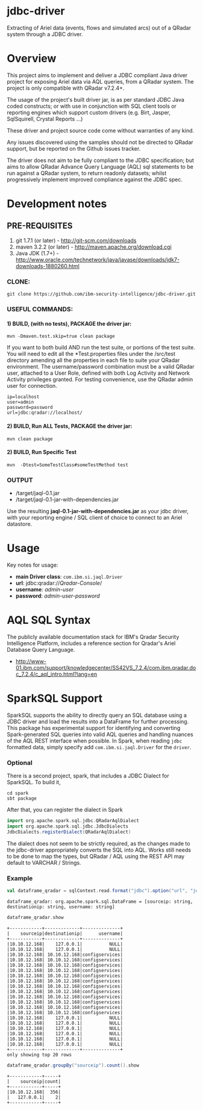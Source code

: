 # jdbc-driver
Extracting of Ariel data (events, flows and simulated arcs) out of a QRadar system through a JDBC driver.

Overview
=======

This project aims to implement and deliver a JDBC compliant Java driver project for exposing Ariel data via AQL queries, from a QRadar system.  The project is only compatible with QRadar v7.2.4+.

The usage of the project's built driver jar, is as per standard JDBC Java coded constructs; or with use in conjunction with SQL client tools or reporting engines which support custom drivers (e.g. Birt, Jasper, SqlSquirell, Crystal Reports ...)

These driver and project source code come without warranties of any kind. 

Any issues discovered using the samples should not be directed to QRadar support, but be reported on the Github issues tracker.  

The driver does not aim to be fully compliant to the JDBC specification; but aims to allow QRadar Advance Query Language (AQL) sql statements to be run against a QRadar system, to return readonly datasets; whilst progressively implement improved compliance against the JDBC spec.

Development notes
=============
## PRE-REQUISITES

1. git 1.7.1 (or later) - http://git-scm.com/downloads
2. maven 3.2.2 (or later) - http://maven.apache.org/download.cgi
3. Java JDK (1.7+) - http://www.oracle.com/technetwork/java/javase/downloads/jdk7-downloads-1880260.html

### CLONE:
```
git clone https://github.com/ibm-security-intelligence/jdbc-driver.git
```

### USEFUL COMMANDS:

#### 1) BUILD, (with no tests), PACKAGE the driver jar:
```
mvn -Dmaven.test.skip=true clean package
```


If you want to both build AND run the test suite, or portions of the test suite.  You will need to edit all the *Test.properties files under the <jdbc-driver>/src/test directory amending all the properties in each file to suite your QRadar environment.  The username/password combination must be a valid QRadar user, attached to a User Role, defined with both Log Activity and Network Activity privileges granted.  For testing convenience, use the QRadar admin user for connection.


```
ip=localhost
user=admin
password=password
url=jdbc:qradar://localhost/
```


#### 2) BUILD, Run ALL Tests, PACKAGE the driver jar:
```
mvn clean package
```

#### 2) BUILD, Run Specific Test 
```
mvn  -Dtest=SomeTestClass#someTestMethod test 
```

### OUTPUT

- <jdbc-driver>/target/jaql-0.1.jar
- <jdbc-driver>/target/jaql-0.1-jar-with-dependencies.jar

Use the resulting **jaql-0.1-jar-with-dependencies.jar** as your jdbc driver, with your reporting engine / SQL client of choice to connect to an Ariel datastore.

Usage
=====
Key notes for usage:

- **main Driver class**: `com.ibm.si.jaql.Driver`
- **url**: jdbc:qradar://_Qradar-Console_/
- **username**:  _admin-user_
- **password**:  _admin-user-password_

AQL SQL Syntax
==============
The publicly available documentation stack for IBM's Qradar Security Intelligence Platform, includes a reference section for Qradar's Ariel Database Query Language.

- http://www-01.ibm.com/support/knowledgecenter/SS42VS_7.2.4/com.ibm.qradar.doc_7.2.4/c_aql_intro.html?lang=en 

SparkSQL Support
================
SparkSQL supports the ability to directly query an SQL database using a JDBC driver and load the results into a DataFrame for further processing. This package has experimental support for identifying and converting Spark-generated SQL queries into valid AQL queries and handling nuances of the AQL REST interface when possible. In Spark, when reading `jdbc` formatted data, simply specify add `com.ibm.si.jaql.Driver` for the `driver`. 

### Optional
There is a second project, spark, that includes a JDBC Dialect for SparkSQL. To build it,
```
cd spark
sbt package
```
After that, you can register the dialect in Spark
```scala
import org.apache.spark.sql.jdbc.QRadarAqlDialect
import org.apache.spark.sql.jdbc.JdbcDialects
JdbcDialects.registerDialect(QRadarAqlDialect)
```
The dialect does not seem to be strictly required, as the changes made to the jdbc-driver appropriately converts the SQL into AQL. Works still needs to be done to map the types, but QRadar / AQL using the REST API may default to VARCHAR / Strings.

### Example
```scala
val dataframe_qradar = sqlContext.read.format("jdbc").option("url", "jdbc:qradar://127.0.0.1:443/").option("driver", "com.ibm.si.jaql.Driver").option("dbtable", "(SELECT sourceip,destinationip,username FROM events)").option("user", "admin").option("password", "password").load()
```
```
dataframe_qradar: org.apache.spark.sql.DataFrame = [sourceip: string, destinationip: string, username: string]
```
```scala
dataframe_qradar.show
```
```
+------------+-------------+--------------+
|    sourceip|destinationip|      username|
+------------+-------------+--------------+
|10.10.12.168|    127.0.0.1|          NULL|
|10.10.12.168|    127.0.0.1|          NULL|
|10.10.12.168| 10.10.12.168|configservices|
|10.10.12.168| 10.10.12.168|configservices|
|10.10.12.168| 10.10.12.168|configservices|
|10.10.12.168| 10.10.12.168|configservices|
|10.10.12.168| 10.10.12.168|configservices|
|10.10.12.168| 10.10.12.168|configservices|
|10.10.12.168| 10.10.12.168|configservices|
|10.10.12.168| 10.10.12.168|configservices|
|10.10.12.168| 10.10.12.168|configservices|
|10.10.12.168| 10.10.12.168|configservices|
|10.10.12.168| 10.10.12.168|configservices|
|10.10.12.168| 10.10.12.168|configservices|
|10.10.12.168|    127.0.0.1|          NULL|
|10.10.12.168|    127.0.0.1|          NULL|
|10.10.12.168|    127.0.0.1|          NULL|
|10.10.12.168|    127.0.0.1|          NULL|
|10.10.12.168|    127.0.0.1|          NULL|
|10.10.12.168|    127.0.0.1|          NULL|
+------------+-------------+--------------+
only showing top 20 rows
```
```scala
dataframe_qradar.groupBy("sourceip").count().show
```
```
+------------+-----+
|    sourceip|count|
+------------+-----+
|10.10.12.168|  356|
|   127.0.0.1|    2|
+------------+-----+
```